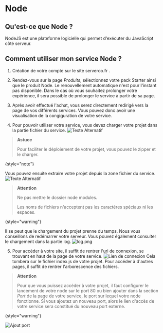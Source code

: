 # Node

## Qu'est-ce que Node ?

NodeJS est une plateforme logicielle qui permet d'exécuter du JavaScript côté serveur.

## Comment utiliser mon service Node ?

1. Création de votre compte sur le site serveroo.fr .
2. Rendez-vous sur la page *Produits*, sélectionnez votre pack Starter ainsi que le produit Node.
   Le renouvellement automatique n'est pour l'instant pas disponible. Dans le cas où vous souhaitez prolonger votre expérience, il sera possible de prolonger le service à partir de sa page.

3. Après avoir effectué l'achat, vous serez directement redirigé vers la page de vos différents services. Vous pouvez donc avoir une visualisation de la congiguration de votre service.

4. Pour pouvoir utiliser votre service, vous devez charger votre projet dans la partie fichier du service.
   ![Texte Alternatif](upload.png)

> **Astuce**
>
> Pour faciliter le déploiement de votre projet, vous pouvez le zipper et le charger.
>
{style="note"}

Vous pouvez ensuite extraire votre projet depuis la zone fichier du service.
![Texte Alternatif](zip_node.png)

> **Attention**
> 
> Ne pas mettre le dossier node modules.
> 
> Les noms de fichiers n'acceptent pas les caractères spéciaux ni les espaces.
>
{style="warning"}

Il se peut que le chargement du projet prenne du temps. Nous vous conseillons de redémarrer votre serveur. Vous pouvez également consulter le chargement dans la partie log.
![log.png](log.png)


5. Pour accéder à votre site, il suffit de rentrer l'url de connexion, se trouvant en haut de la page de votre service.
   ![Lien de connexion](lien_connexion_node.png)
   Cela tombera sur le fichier index.js de votre projet.
   Pour accéder à d'autres pages, il suffit de rentrer l'arborescence des fichiers.

> **Attention**
>
> Pour que vous puissez accéder à votre projet, il faut configurer le lancement de votre node sur le port 80
> ou bien ajouter dans la section *Port* de la page de votre service, le port sur lequel votre node fonctionne.
> Si vous ajoutez un nouveau port, alors le lien d'accès de votre service sera constitué du nouveau port externe.
> 
>
{style="warning"}

![Ajout port](ajout_port.png)
